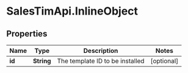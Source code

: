 # SalesTimApi.InlineObject

## Properties

Name | Type | Description | Notes
------------ | ------------- | ------------- | -------------
**id** | **String** | The template ID to be installed | [optional] 


